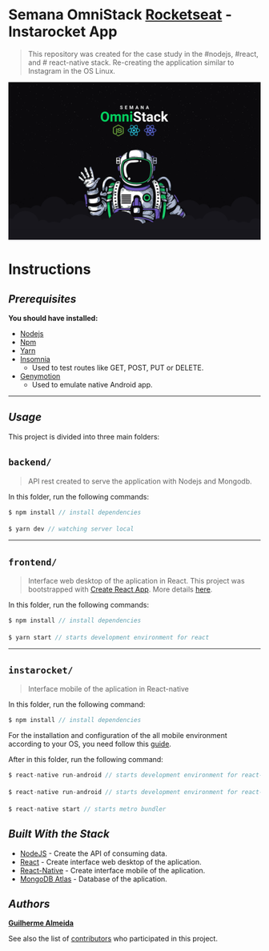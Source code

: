 
# **Semana OmniStack [Rocketseat](https://github.com/Rocketseat) - Instarocket App**
> This repository was created for the case study in the #nodejs, #react, and # react-native stack. Re-creating the application similar to Instagram in the OS Linux.  

![Omnistack](OmniStack.png)

# Instructions
## __*Prerequisites*__
**You should have installed:**
- [Nodejs](https://nodejs.org)
- [Npm](https://www.npmjs.com/)
- [Yarn](https://yarnpkg.com)
- [Insomnia](https://insomnia.rest/)
    - Used to test routes like GET, POST, PUT or DELETE.
- [Genymotion](https://www.genymotion.com/)
    - Used to emulate native Android app.


---

## __*Usage*__
This project is divided into three main folders:

## **`backend/`**
> API rest created to serve the application with Nodejs and Mongodb. 

 In this folder, run the following commands:
```js
$ npm install // install dependencies

$ yarn dev // watching server local
```
---
## **`frontend/`**
> Interface web desktop of the aplication in React. 
This project was bootstrapped with [Create React App](https://github.com/facebook/create-react-app). More details [here](frontend/README.md).  

 In this folder, run the following commands:
```js
$ npm install // install dependencies

$ yarn start // starts development environment for react
```
---
## **`instarocket/`**
> Interface mobile of the aplication in React-native  

 In this folder, run the following command:
```js
$ npm install // install dependencies
```


For the installation and configuration of the all mobile environment according to your OS, you need follow this [guide](https://docs.rocketseat.dev/ambiente-react-native/introducao).


 After in this folder, run the following command:
```js
$ react-native run-android // starts development environment for react-native in ANDROID emulador

$ react-native run-android // starts development environment for react-native in IOS emulador

$ react-native start // starts metro bundler
```

## __*Built With the Stack*__

* [NodeJS](https://www.themoviedb.org) - Create the API of consuming data.
* [React](https://www.themoviedb.org) - Create interface web desktop of the aplication.
* [React-Native](https://www.themoviedb.org) - Create interface mobile of the aplication.
* [MongoDB Atlas](https://www.mongodb.com/cloud/atlas) - Database of the aplication.


## __*Authors*__

[**Guilherme Almeida**](https://guisalmeida.com)

See also the list of [contributors](https://github.com/GuiSAlmeida/Imagiflix/contributors) who participated in this project.